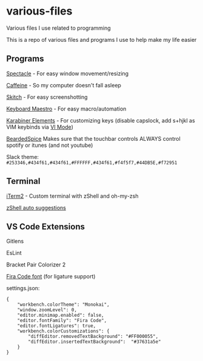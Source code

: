 # various-files
Various files I use related to programming

This is a repo of various files and programs I use to help make my life easier

## Programs ##

<a href="https://www.spectacleapp.com/">Spectacle</a> - For easy window movement/resizing

<a href="http://lightheadsw.com/caffeine/">Caffeine</a> - So my computer doesn't fall asleep

<a href="https://evernote.com/products/skitch">Skitch</a> - For easy screenshotting

<a href="https://www.keyboardmaestro.com/main/">Keyboard Maestro</a> - For easy macro/automation

<a href="https://pqrs.org/osx/karabiner/">Karabiner Elements<a> - For customizing keys (disable capslock, add s+hjkl as VIM keybinds via <a href="https://ke-complex-modifications.pqrs.org/#vi_mode">VI Mode</a>)
  
<a href="http://beardedspice.github.io/">BeardedSpice</a> Makes sure that the touchbar controls ALWAYS control spotify or itunes (and not youtube)



Slack theme: `#253346,#434f61,#434f61,#FFFFFF,#434f61,#f4f5f7,#44DB5E,#f72951`
  
## Terminal
  
<a href="https://www.iterm2.com/">iTerm2</a> - Custom terminal with zShell and oh-my-zsh

<a href="https://github.com/zsh-users/zsh-autosuggestions">zShell auto suggestions</a>



## VS Code Extensions ##
Gitlens 

EsLint

Bracket Pair Colorizer 2

<a href="https://github.com/tonsky/FiraCode">Fira Code font</a> (for ligature support)

settings.json: 
```
{
    "workbench.colorTheme": "Monokai",
    "window.zoomLevel": 0,
    "editor.minimap.enabled": false,
    "editor.fontFamily": "Fira Code",
    "editor.fontLigatures": true,
    "workbench.colorCustomizations": {
        "diffEditor.removedTextBackground": "#FF000055",
        "diffEditor.insertedTextBackground":  "#37631a5e"
    }
}
```

